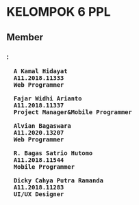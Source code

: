 <h1> KELOMPOK 6 PPL
  <h2>Member
    <h3>:
      
      A Kamal Hidayat
      A11.2018.11333
      Web Programmer
        
      Fajar Widhi Arianto
      A11.2018.11337
      Project Manager&Mobile Programmer
      
      Alvian Bagaswara
      A11.2020.13207
      Web Programmer
      
      R. Bagas Satrio Hutomo
      A11.2018.11544
      Mobile Programmer
      
      Dicky Cahya Putra Ramanda
      A11.2018.11283
      UI/UX Designer

